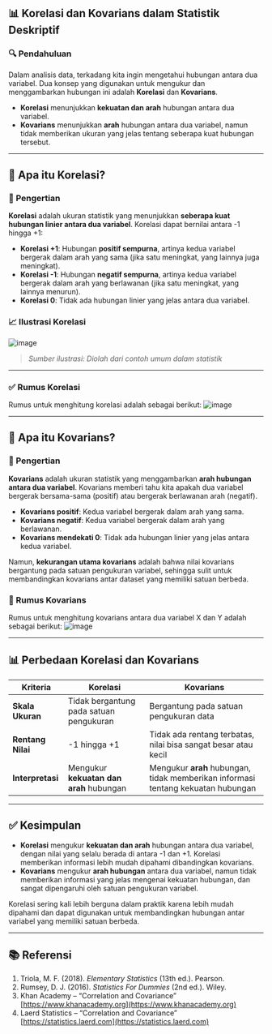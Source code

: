 ## 📊 Korelasi dan Kovarians dalam Statistik Deskriptif

### 🔍 Pendahuluan

Dalam analisis data, terkadang kita ingin mengetahui hubungan antara dua variabel. Dua konsep yang digunakan untuk mengukur dan menggambarkan hubungan ini adalah **Korelasi** dan **Kovarians**.

- **Korelasi** menunjukkan **kekuatan dan arah** hubungan antara dua variabel.
- **Kovarians** menunjukkan **arah** hubungan antara dua variabel, namun tidak memberikan ukuran yang jelas tentang seberapa kuat hubungan tersebut.

---

## 📘 Apa itu Korelasi?

### 📌 Pengertian

**Korelasi** adalah ukuran statistik yang menunjukkan **seberapa kuat hubungan linier antara dua variabel**. Korelasi dapat bernilai antara -1 hingga +1:

- **Korelasi +1**: Hubungan **positif sempurna**, artinya kedua variabel bergerak dalam arah yang sama (jika satu meningkat, yang lainnya juga meningkat).
- **Korelasi -1**: Hubungan **negatif sempurna**, artinya kedua variabel bergerak dalam arah yang berlawanan (jika satu meningkat, yang lainnya menurun).
- **Korelasi 0**: Tidak ada hubungan linier yang jelas antara dua variabel.

### 📈 Ilustrasi Korelasi

![image](https://github.com/user-attachments/assets/b2c30921-d00c-4df7-a1c8-ebb6331cf83a)

> *Sumber ilustrasi: Diolah dari contoh umum dalam statistik*

---

### ✅ Rumus Korelasi

Rumus untuk menghitung korelasi adalah sebagai berikut:
![image](https://github.com/user-attachments/assets/cd64f636-6f2d-40c4-91bf-bb9adea4ad6d)


---

## 📘 Apa itu Kovarians?

### 📌 Pengertian

**Kovarians** adalah ukuran statistik yang menggambarkan **arah hubungan antara dua variabel**. Kovarians memberi tahu kita apakah dua variabel bergerak bersama-sama (positif) atau bergerak berlawanan arah (negatif).

- **Kovarians positif**: Kedua variabel bergerak dalam arah yang sama.
- **Kovarians negatif**: Kedua variabel bergerak dalam arah yang berlawanan.
- **Kovarians mendekati 0**: Tidak ada hubungan linier yang jelas antara kedua variabel.

Namun, **kekurangan utama kovarians** adalah bahwa nilai kovarians bergantung pada satuan pengukuran variabel, sehingga sulit untuk membandingkan kovarians antar dataset yang memiliki satuan berbeda.

### 🧮 Rumus Kovarians

Rumus untuk menghitung kovarians antara dua variabel X dan Y adalah sebagai berikut:
![image](https://github.com/user-attachments/assets/bdeb4fb6-a743-41c7-91b9-5c97d60fc3c8)


---

## 📊 Perbedaan Korelasi dan Kovarians

| **Kriteria**         | **Korelasi**                              | **Kovarians**                               |
|----------------------|-------------------------------------------|--------------------------------------------|
| **Skala Ukuran**     | Tidak bergantung pada satuan pengukuran  | Bergantung pada satuan pengukuran data    |
| **Rentang Nilai**    | -1 hingga +1                              | Tidak ada rentang terbatas, nilai bisa sangat besar atau kecil |
| **Interpretasi**     | Mengukur **kekuatan dan arah** hubungan  | Mengukur **arah** hubungan, tidak memberikan informasi tentang kekuatan hubungan |

---

## ✅ Kesimpulan

- **Korelasi** mengukur **kekuatan dan arah** hubungan antara dua variabel, dengan nilai yang selalu berada di antara -1 dan +1. Korelasi memberikan informasi lebih mudah dipahami dibandingkan kovarians.
- **Kovarians** mengukur **arah hubungan** antara dua variabel, namun tidak memberikan informasi yang jelas mengenai kekuatan hubungan, dan sangat dipengaruhi oleh satuan pengukuran variabel.

Korelasi sering kali lebih berguna dalam praktik karena lebih mudah dipahami dan dapat digunakan untuk membandingkan hubungan antar variabel yang memiliki satuan berbeda.

---

## 📚 Referensi

1. Triola, M. F. (2018). *Elementary Statistics* (13th ed.). Pearson.  
2. Rumsey, D. J. (2016). *Statistics For Dummies* (2nd ed.). Wiley.  
3. Khan Academy – “Correlation and Covariance”  
   [https://www.khanacademy.org](https://www.khanacademy.org)  
4. Laerd Statistics – “Correlation and Covariance”  
   [https://statistics.laerd.com](https://statistics.laerd.com)
